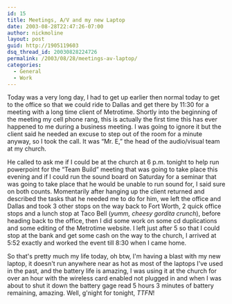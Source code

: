 ```yaml
---
id: 15
title: Meetings, A/V and my new Laptop
date: 2003-08-28T22:47:26-07:00
author: nickmoline
layout: post
guid: http://1905119603
dsq_thread_id: 20030828224726
permalink: /2003/08/28/meetings-av-laptop/
categories:
  - General
  - Work
---
```

Today was a very long day, I had to get up earlier then normal today to get to the office so that we could ride to Dallas and get there by 11:30 for a meeting with a long time client of Metrotime. Shortly into the beginning of the meeting my cell phone rang, this is actually the first time this has ever happened to me during a business meeting. I was going to ignore it but the client said he needed an excuse to step out of the room for a minute anyway, so I took the call. It was &#8220;Mr. E,&#8221; the head of the audio/visual team at my church.

<!--more-->

He called to ask me if I could be at the church at 6 p.m. tonight to help run powerpoint for the &#8220;Team Build&#8221; meeting that was going to take place this evening and if I could run the sound board on Saturday for a seminar that was going to take place that he would be unable to run sound for, I said sure on both counts. Momentarily after hanging up the client returned and described the tasks that he needed me to do for him, we left the office and Dallas and took 3 other stops on the way back to Fort Worth, 2 quick office stops and a lunch stop at Taco Bell (_yumm, cheesy gordita crunch_), before heading back to the office, then I did some work on some cd duplications and some editing of the Metrotime website. I left just after 5 so that I could stop at the bank and get some cash on the way to the church, I arrived at 5:52 exactly and worked the event till 8:30 when I came home.

So that's pretty much my life today, oh btw, I'm having a blast with my new laptop, it doesn't run anywhere near as hot as most of the laptops I've used in the past, and the battery life is amazing, I was using it at the church for over an hour with the wireless card enabled not plugged in and when I was about to shut it down the battery gage read 5 hours 3 minutes of battery remaining, amazing. Well, g'night for tonight, _TTFN_!